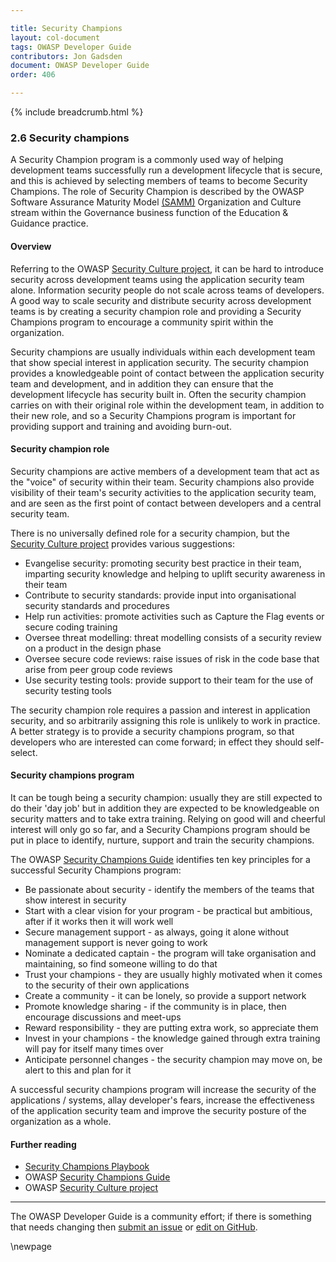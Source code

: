 ```yaml
---

title: Security Champions
layout: col-document
tags: OWASP Developer Guide
contributors: Jon Gadsden
document: OWASP Developer Guide
order: 406

---
```


{% include breadcrumb.html %}

### 2.6 Security champions

A Security Champion program is a commonly used way of helping development teams successfully run a development lifecycle
that is secure, and this is achieved by selecting members of teams to become Security Champions.
The role of Security Champion is described by the OWASP Software Assurance Maturity Model [(SAMM)][sammoc]
Organization and Culture stream within the Governance business function of the Education & Guidance practice.

#### Overview

Referring to the OWASP [Security Culture project][scculture], it can be hard to introduce security across development teams
using the application security team alone. Information security people do not scale across teams of developers.
A good way to scale security and distribute security across development teams is by creating a security champion role
and providing a Security Champions program to encourage a community spirit within the organization.

Security champions are usually individuals within each development team that show special interest in application security.
The security champion provides a knowledgeable point of contact between the application security team and development,
and in addition they can ensure that the development lifecycle has security built in.
Often the security champion carries on with their original role within the development team, in addition to their new role,
and so a Security Champions program is important for providing support and training and avoiding burn-out.

#### Security champion role

Security champions are active members of a development team that act as the "voice" of security within their team.
Security champions also provide visibility of their team's security activities to the application security team,
and are seen as the first point of contact between developers and a central security team.

There is no universally defined role for a security champion, but the [Security Culture project][scculture]
provides various suggestions:

* Evangelise security: promoting security best practice in their team,
    imparting security knowledge and helping to uplift security awareness in their team
* Contribute to security standards: provide input into organisational security standards and procedures
* Help run activities: promote activities such as Capture the Flag events or secure coding training
* Oversee threat modelling: threat modelling consists of a security review on a product in the design phase
* Oversee secure code reviews: raise issues of risk in the code base that arise from peer group code reviews
* Use security testing tools: provide support to their team for the use of security testing tools

The security champion role requires a passion and interest in application security,
and so arbitrarily assigning this role is unlikely to work in practice.
A better strategy is to provide a security champions program, so that developers who are interested can come forward;
in effect they should self-select.

#### Security champions program

It can be tough being a security champion: usually they are still expected to do their 'day job' but in addition
they are expected to be knowledgeable on security matters and to take extra training.
Relying on good will and cheerful interest will only go so far, and a Security Champions program should be put in place
to identify, nurture, support and train the security champions.

The OWASP [Security Champions Guide][scguide] identifies ten key principles for a successful Security Champions program:

* Be passionate about security - identify the members of the teams that show interest in security
* Start with a clear vision for your program - be practical but ambitious, after if it works then it will work well
* Secure management support - as always, going it alone without management support is never going to work
* Nominate a dedicated captain - the program will take organisation and maintaining, so find someone willing to do that
* Trust your champions - they are usually highly motivated when it comes to the security of their own applications
* Create a community - it can be lonely, so provide a support network
* Promote knowledge sharing - if the community is in place, then encourage discussions and meet-ups
* Reward responsibility - they are putting extra work, so appreciate them
* Invest in your champions - the knowledge gained through extra training will pay for itself many times over
* Anticipate personnel changes - the security champion may move on, be alert to this and plan for it

A successful security champions program will increase the security of the applications / systems, allay developer's fears,
increase the effectiveness of the application security team and improve the security posture of the organization as a whole.

#### Further reading

* [Security Champions Playbook][scplaybook]
* OWASP [Security Champions Guide][scguide]
* OWASP [Security Culture project][scculture]

----

The OWASP Developer Guide is a community effort; if there is something that needs changing
then [submit an issue][issue0406] or [edit on GitHub][edit0406].

[issue0406]: https://github.com/OWASP/www-project-developer-guide/issues/new?labels=enhancement&template=request.md&title=Update:%2004-foundations/06-security-champions
[edit0406]: https://github.com/OWASP/www-project-developer-guide/blob/main/draft/04-foundations/06-security-champions.md
[sammoc]: https://owaspsamm.org/model/governance/education-and-guidance/stream-b/
[scguide]: https://owasp.org/www-project-security-champions-guidebook/
[scplaybook]: https://github.com/c0rdis/security-champions-playbook
[scculture]: https://owasp.org/www-project-security-culture/stable/4-Security_Champions/

\newpage
